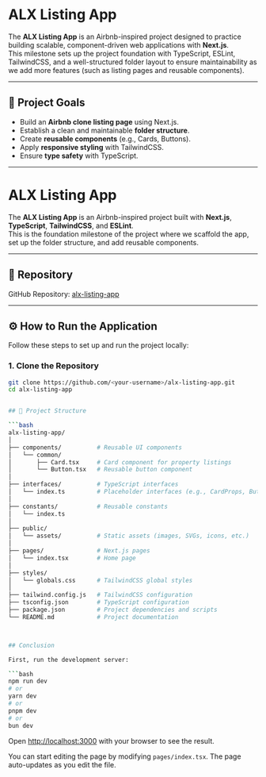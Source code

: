 # ALX Listing App

The **ALX Listing App** is an Airbnb-inspired project designed to practice building scalable, component-driven web applications with **Next.js**.  
This milestone sets up the project foundation with TypeScript, ESLint, TailwindCSS, and a well-structured folder layout to ensure maintainability as we add more features (such as listing pages and reusable components).

---

## 🚀 Project Goals
- Build an **Airbnb clone listing page** using Next.js.
- Establish a clean and maintainable **folder structure**.
- Create **reusable components** (e.g., Cards, Buttons).
- Apply **responsive styling** with TailwindCSS.
- Ensure **type safety** with TypeScript.

---
# ALX Listing App

The **ALX Listing App** is an Airbnb-inspired project built with **Next.js**, **TypeScript**, **TailwindCSS**, and **ESLint**.  
This is the foundation milestone of the project where we scaffold the app, set up the folder structure, and add reusable components.

---

## 📌 Repository
GitHub Repository: [alx-listing-app](https://github.com/<your-username>/alx-listing-app)

---

## ⚙️ How to Run the Application

Follow these steps to set up and run the project locally:

### 1. Clone the Repository
```bash
git clone https://github.com/<your-username>/alx-listing-app.git
cd alx-listing-app


## 📂 Project Structure

```bash
alx-listing-app/
│
├── components/          # Reusable UI components
│   └── common/
│       ├── Card.tsx     # Card component for property listings
│       └── Button.tsx   # Reusable button component
│
├── interfaces/          # TypeScript interfaces
│   └── index.ts         # Placeholder interfaces (e.g., CardProps, ButtonProps)
│
├── constants/           # Reusable constants
│   └── index.ts
│
├── public/
│   └── assets/          # Static assets (images, SVGs, icons, etc.)
│
├── pages/               # Next.js pages
│   └── index.tsx        # Home page
│
├── styles/
│   └── globals.css      # TailwindCSS global styles
│
├── tailwind.config.js   # TailwindCSS configuration
├── tsconfig.json        # TypeScript configuration
├── package.json         # Project dependencies and scripts
└── README.md            # Project documentation



## Conclusion

First, run the development server:

```bash
npm run dev
# or
yarn dev
# or
pnpm dev
# or
bun dev
```

Open [http://localhost:3000](http://localhost:3000) with your browser to see the result.

You can start editing the page by modifying `pages/index.tsx`. The page auto-updates as you edit the file.
